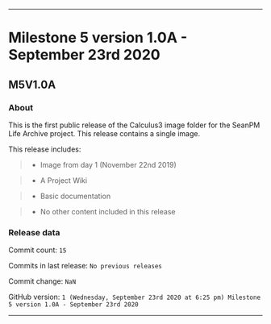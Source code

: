 
***

# Milestone 5 version 1.0A - September 23rd 2020

## M5V1.0A

### About

This is the first public release of the Calculus3 image folder for the SeanPM Life Archive project. This release contains a single image.

This release includes:

> * Image from day 1 (November 22nd 2019)

> * A Project Wiki

> * Basic documentation

> * No other content included in this release

### Release data

Commit count: `15`

Commits in last release: `No previous releases`

Commit change: `NaN`

GitHub version: `1 (Wednesday, September 23rd 2020 at 6:25 pm) Milestone 5 version 1.0A - September 23rd 2020`

***
